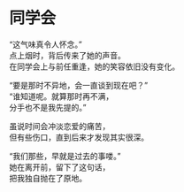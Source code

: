 # 同学会

“这气味真令人怀念。”\
点上烟时，背后传来了她的声音。\
在同学会上与前任重逢，她的笑容依旧没有变化。

“要是那时不异地，会一直谈到现在吧？”\
“谁知道呢。就算那时再不满，\
分手也不是我先提的。”

虽说时间会冲淡恋爱的痛苦，\
但有些伤口，直到后来才发现其实很深。

“我们那些，早就是过去的事喽。”\
她在离开前，留下了这句话，\
把我独自抛在了原地。














